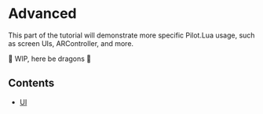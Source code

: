# Advanced

This part of the tutorial will demonstrate more specific Pilot.Lua usage, such as screen UIs, ARController, and more.

🚧 WIP, here be dragons 🐉

## Contents
- [UI](./ui.md)